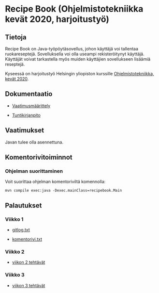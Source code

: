 # Recipe Book (Ohjelmistotekniikka kevät 2020, harjoitustyö)

## Tietoja

Recipe Book on Java-työpöytäsovellus, johon käyttäjä voi tallentaa ruokareseptejä. Sovelluksella voi olla useampi rekisteröitynyt käyttäjä. Käyttäjät voivat tarkastella myös muiden käyttäjien sovellukseen lisäämiä reseptejä.

Kyseessä on harjoitustyö Helsingin yliopiston kurssille [Ohjelmistotekniikka, kevät 2020](https://github.com/mluukkai/ohjelmistotekniikka-kevat-2020/).

## Dokumentaatio

- [Vaatimusmäärittely](https://github.com/joonaspartanen/ot-harjoitustyo/blob/master/RecipeBook/dokumentointi/vaatimusmaarittely.md)

- [Tuntikirjanpito](https://github.com/joonaspartanen/ot-harjoitustyo/blob/master/RecipeBook/dokumentointi/tuntikirjanpito.md)

## Vaatimukset

Javan tulee olla asennettuna.

## Komentorivitoiminnot

### Ohjelman suorittaminen

Voit suorittaa ohjelman komentoriviltä komennolla:

`mvn compile exec:java -Dexec.mainClass=recipebook.Main`

## Palautukset

### Viikko 1

- [gitlog.txt](https://github.com/joonaspartanen/ot-harjoitustyo/blob/master/laskarit/viikko1/gitlog.txt)

- [komentorivi.txt](https://github.com/joonaspartanen/ot-harjoitustyo/blob/master/laskarit/viikko1/komentorivi.txt)

### Viikko 2

- [viikon 2 tehtävät](https://github.com/joonaspartanen/ot-harjoitustyo/tree/master/laskarit/viikko2)

### Viikko 3

- [viikon 3 tehtävät](https://github.com/joonaspartanen/ot-harjoitustyo/tree/master/laskarit/viikko3)
